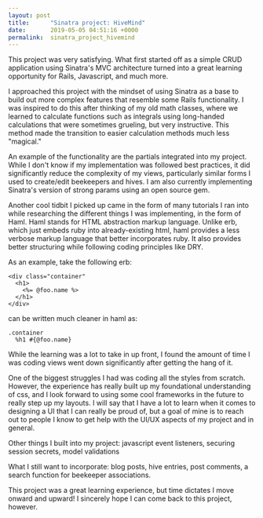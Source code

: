 ```yaml
---
layout: post
title:      "Sinatra project: HiveMind"
date:       2019-05-05 04:51:16 +0000
permalink:  sinatra_project_hivemind
---
```



This project was very satisfying. What first started off as a simple CRUD application using Sinatra's MVC architecture turned into a great learning opportunity for Rails, Javascript, and much more. 

I approached this project with the mindset of using Sinatra as a base to build out more complex features that resemble some Rails functionality. I was inspired to do this after thinking of my old math classes, where we learned to calculate functions such as integrals using long-handed calculations that were sometimes grueling, but very instructive. This method made the transition to easier calculation methods much less "magical." 

An example of the functionality are the partials integrated into my project. While I don't know if my implementation was followed best practices, it did significantly reduce the complexity of my views, particularly similar forms I used to create/edit beekeepers and hives. I am also currently implementing Sinatra's version of strong params using an open source gem.

Another cool tidbit I picked up came in the form of many tutorials I ran into while researching the different things I was implementing, in the form of Haml. Haml stands for HTML abstraction markup language. Unlike erb, which just embeds ruby into already-existing html, haml provides a less verbose markup language that better incorporates ruby. It also provides better structuring while following coding principles like DRY.

As an example, take the following erb:
```
<div class="container"
  <h1>
    <%= @foo.name %>
  </h1>
</div>
```

can be written much cleaner in haml as:
```
.container
  %h1 #{@foo.name}
```

While the learning was a lot to take in up front, I found the amount of time I was coding views went down significantly after getting the hang of it.

One of the biggest struggles I had was coding all the styles from scratch. However, the experience has really built up my foundational understanding of css, and I look forward to using some cool frameworks in the future to really step up my layouts. I will say that I have a lot to learn when it comes to designing a UI that I can really be proud of, but a goal of mine is to reach out to people I know to get help with the UI/UX aspects of my project and in general.

Other things I built into my project: javascript event listeners, securing session secrets, model validations

What I still want to incorporate: blog posts, hive entries, post comments, a search function for beekeeper associations.

This project was a great learning experience, but time dictates I move onward and upward! I sincerely hope I can come back to this project, however.

